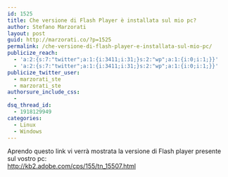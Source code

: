 ```yaml
---
id: 1525
title: Che versione di Flash Player è installata sul mio pc?
author: Stefano Marzorati
layout: post
guid: http://marzorati.co/?p=1525
permalink: /che-versione-di-flash-player-e-installata-sul-mio-pc/
publicize_reach:
  - 'a:2:{s:7:"twitter";a:1:{i:3411;i:31;}s:2:"wp";a:1:{i:0;i:1;}}'
  - 'a:2:{s:7:"twitter";a:1:{i:3411;i:31;}s:2:"wp";a:1:{i:0;i:1;}}'
publicize_twitter_user:
  - marzorati_ste
  - marzorati_ste
authorsure_include_css:
  - 
dsq_thread_id:
  - 1918129949
categories:
  - Linux
  - Windows
---
```

Aprendo questo link vi verrà mostrata la versione di Flash player presente sul vostro pc:  
<a href="http://kb2.adobe.com/cps/155/tn_15507.html" title="Flash Player" target="_blank">http://kb2.adobe.com/cps/155/tn_15507.html</a>